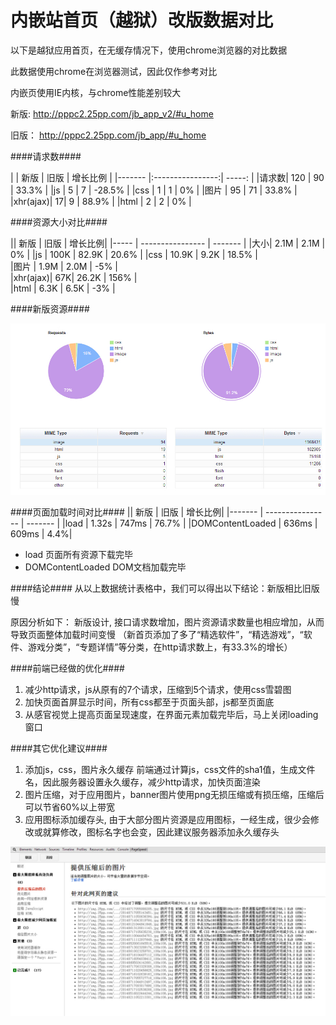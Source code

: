 内嵌站首页（越狱）改版数据对比
=======
以下是越狱应用首页，在无缓存情况下，使用chrome浏览器的对比数据

此数据使用chrome在浏览器测试，因此仅作参考对比

内嵌页使用IE内核，与chrome性能差别较大


新版:  http://pppc2.25pp.com/jb_app_v2/#u_home 

旧版： http://pppc2.25pp.com/jb_app/#u_home 

####请求数####

| | 新版 | 旧版             | 增长比例 |
|------- |:----------------:|  -----:  |
|请求数| 120  | 90 |  33.3%   |
|js    | 5    | 7  |  -28.5%  |
|css   | 1    | 1  |  0%      |
|图片  | 95   | 71 |  33.8%   |
|xhr(ajax)| 17| 9  |  88.9%   |
|html     | 2 | 2  |  0%      |


####资源大小对比####


|| 新版 | 旧版             |  增长比例|
|----- | ---------------- |  ------- |
|大小| 2.1M  | 2.1M       |  0%      |
|js    | 100K    | 82.9K    |  20.6% | 
|css   | 10.9K    | 9.2K    |  18.5% |  
|图片  | 1.9M   | 2.0M      |  -5%   |  
|xhr(ajax)| 67K| 26.2K      |  156%  |  
|html     | 6.3K | 6.5K     |  -3%   |  


####新版资源####

![新版资源比例对比](images/compare.jpg?raw=true)

####页面加载时间对比####
 || 新版  | 旧版             |   增长比例|
 |------- | ---------------- |  -------  |
 |load    | 1.32s | 747ms       |  76.7% |
 |DOMContentLoaded | 636ms | 609ms | 4.4%|
 
 * load 页面所有资源下载完毕
 * DOMContentLoaded DOM文档加载完毕


####结论####
从以上数据统计表格中，我们可以得出以下结论：新版相比旧版慢

原因分析如下：
新版设计, 接口请求数增加，图片资源请求数量也相应增加，从而导致页面整体加载时间变慢
（新首页添加了多了“精选软件”，“精选游戏”，“软件、游戏分类”，“专题详情”等分类，在http请求数上，有33.3%的增长）

####前端已经做的优化####

1. 减少http请求，js从原有的7个请求，压缩到5个请求，使用css雪碧图
2. 加快页面首屏显示时间，所有css都至于页面头部，js都至页面底
3. 从感官视觉上提高页面呈现速度，在界面元素加载完毕后，马上关闭loading窗口


####其它优化建议####

1. 添加js，css，图片永久缓存
    前端通过计算js，css文件的sha1值，生成文件名，因此服务器设置永久缓存，减少http请求，加快页面渲染
2. 图片压缩，对于应用图片，banner图片使用png无损压缩或有损压缩，压缩后可以节省60%以上带宽
3. 应用图标添加缓存头, 由于大部分图片资源是应用图标，一经生成，很少会修改或就算修改，图标名字也会变，因此建议服务器添加永久缓存头

![压缩节省531K带宽](images/图片压缩.jpg?raw=true)



